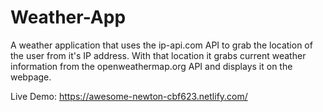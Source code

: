# Weather-App
A weather application that uses the ip-api.com API to grab the location of the user from it's IP address. With that location it grabs current weather information from the openweathermap.org API and displays it on the webpage.

Live Demo: https://awesome-newton-cbf623.netlify.com/
